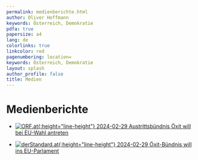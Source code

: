 ```yaml
---
permalink: medienberichte.html
author: Oliver Hoffmann
keywords: Österreich, Demokratie
pdfa: true
papersize: a4
lang: de
colorlinks: true
linkcolor: red
pagenumbering: location=
keywords: Österreich, Demokratie
layout: splash
author_profile: false
title: Medien
---
```


# Medienberichte

* [![ORF.at](https://orf.at/mojo/1_4_1/storyserver//news/news/images/target_news-universal.svg){:height="line-height"} 2024-02-29 Austrittsbündnis Öxit will bei EU-Wahl antreten](https://orf.at/stories/3350167/)

* [![derStandard.at](https://upload.wikimedia.org/wikipedia/commons/7/73/DerStandard.at_Logo.svg){:height="line-height"} 2024-02-29 Öxit-Bündnis will ins EU-Parlament](https://www.derstandard.at/story/3000000209555/oexit-buendnis-will-ins-eu-parlament-eu-sei-ein-undemokratisches-konstrukt?ref=rss)



